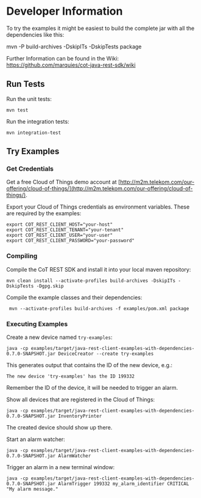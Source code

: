 # Developer Information

To try the examples it might be easiest to build the complete jar with all
the dependencies like this:

mvn -P build-archives -DskipITs -DskipTests package

Further Information can be found in the Wiki: https://github.com/marquies/cot-java-rest-sdk/wiki

## Run Tests ##

Run the unit tests:

    mvn test

Run the integration tests:

    mvn integration-test

## Try Examples ##

### Get Credentials ###

Get a free Cloud of Things demo account at [http://m2m.telekom.com/our-offering/cloud-of-things/](http://m2m.telekom.com/our-offering/cloud-of-things/).

Export your Cloud of Things credentials as environment variables. These are required by the examples:

    export COT_REST_CLIENT_HOST="your-host"
    export COT_REST_CLIENT_TENANT="your-tenant"
    export COT_REST_CLIENT_USER="your-user"
    export COT_REST_CLIENT_PASSWORD="your-password"

### Compiling ###

Compile the CoT REST SDK and install it into your local maven repository:

    mvn clean install --activate-profiles build-archives -DskipITs -DskipTests -Dgpg.skip

Compile the example classes and their dependencies:

     mvn --activate-profiles build-archives -f examples/pom.xml package

### Executing Examples ###

Create a new device named ``try-examples``:

    java -cp examples/target/java-rest-client-examples-with-dependencies-0.7.0-SNAPSHOT.jar DeviceCreator --create try-examples

This generates output that contains the ID of the new device, e.g.:

    The new device 'try-examples' has the ID 199332

Remember the ID of the device, it will be needed to trigger an alarm.

Show all devices that are registered in the Cloud of Things:

    java -cp examples/target/java-rest-client-examples-with-dependencies-0.7.0-SNAPSHOT.jar InventoryPrinter

The created device should show up there.

Start an alarm watcher:

    java -cp examples/target/java-rest-client-examples-with-dependencies-0.7.0-SNAPSHOT.jar AlarmWatcher

Trigger an alarm in a new terminal window:

    java -cp examples/target/java-rest-client-examples-with-dependencies-0.7.0-SNAPSHOT.jar AlarmTrigger 199332 my_alarm_identifier CRITICAL "My alarm message."